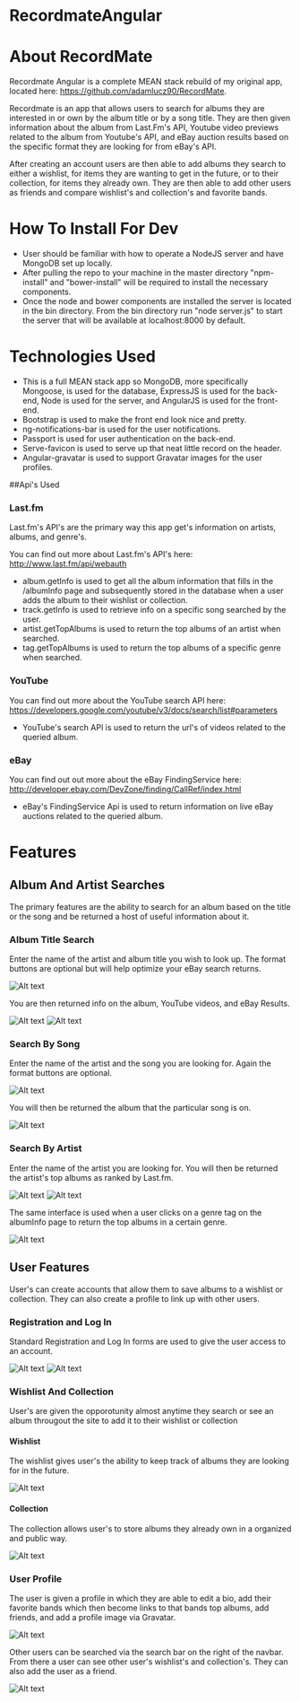 # RecordmateAngular

# About RecordMate
Recordmate Angular is a complete MEAN stack rebuild of my original app, located here: https://github.com/adamlucz90/RecordMate.  

Recordmate is an app that allows users to search for albums they are interested in or own by the album title or by a song title.  They are then given information about the album from Last.Fm's API, Youtube video previews related to the album from Youtube's API, and eBay auction results based on the specific format they are looking for from eBay's API.

After creating an account users are then able to add albums they search to either a wishlist, for items they are wanting to get in the future, or to their collection, for items they already own.  They are then able to add other users as friends and compare wishlist's and collection's and favorite bands. 

# How To Install For Dev
* User should be familiar with how to operate a NodeJS server and have MongoDB set up locally.
* After pulling the repo to your machine in the master directory "npm-install" and "bower-install" will be required to install the necessary components.
* Once the node and bower components are installed the server is located in the bin directory.  From the bin directory run "node server.js" to start the server that will be available at localhost:8000 by default.

# Technologies Used
* This is a full MEAN stack app so MongoDB, more specifically Mongoose, is used for the database, ExpressJS is used for the back-end, Node is used for the server, and AngularJS is used for the front-end.
* Bootstrap is used to make the front end look nice and pretty.
* ng-notifications-bar is used for the user notifications.
* Passport is used for user authentication on the back-end.
* Serve-favicon is used to serve up that neat little record on the header.
* Angular-gravatar is used to support Gravatar images for the user profiles.

##Api's Used

### Last.fm
Last.fm's API's are the primary way this app get's information on artists, albums, and genre's.

You can find out more about Last.fm's API's here: http://www.last.fm/api/webauth
* album.getInfo is used to get all the album information that fills in the /albumInfo page and subsequently stored in the database when a user adds the album to their wishlist or collection.
* track.getInfo is used to retrieve info on a specific song searched by the user.
* artist.getTopAlbums is used to return the top albums of an artist when searched.
* tag.getTopAlbums is used to return the top albums of a specific genre when searched.

### YouTube
You can find out more about the YouTube search API here: https://developers.google.com/youtube/v3/docs/search/list#parameters
* YouTube's search API is used to return the url's of videos related to the queried album.

### eBay
You can find out out more about the eBay FindingService here: http://developer.ebay.com/DevZone/finding/CallRef/index.html
* eBay's FindingService Api is used to return information on live eBay auctions related to the queried album.

# Features

## Album And Artist Searches
The primary features are the ability to search for an album based on the title or the song and be returned a host of useful information about it.

### Album Title Search
Enter the name of the artist and album title you wish to look up.  The format buttons are optional but will help optimize your eBay search returns.

![Alt text](http://i.imgur.com/9WLHoVa.jpg "Search By Album Title")

You are then returned info on the album, YouTube videos, and eBay Results.

![Alt text](http://i.imgur.com/IRgZQGv.jpg "Search Result Page")
![Alt text](http://i.imgur.com/kg9aAWa.jpg "Search Result Page")

### Search By Song
Enter the name of the artist and the song you are looking for.  Again the format buttons are optional.

![Alt text](http://i.imgur.com/IbHRpPo.jpg "Search By Song")

You will then be returned the album that the particular song is on.

![Alt text](http://i.imgur.com/z838uFK.jpg "Search Result Page")

### Search By Artist
Enter the name of the artist you are looking for.  You will then be returned the artist's top albums as ranked by Last.fm.

![Alt text](http://i.imgur.com/vAwzdmX.jpg "Artist Search")
![Alt text](http://i.imgur.com/WKV0qyt.jpg "Search Result Page")

The same interface is used when a user clicks on a genre tag on the albumInfo page to return the top albums in a certain genre.

![Alt text](http://i.imgur.com/ivIGA9W.jpg "Search Result Page")

## User Features
User's can create accounts that allow them to save albums to a wishlist or collection.  They can also create a profile to link up with other users.

### Registration and Log In
Standard Registration and Log In forms are used to give the user access to an account.

![Alt text](http://i.imgur.com/vLLS0Fu.jpg "Registration")
![Alt text](http://i.imgur.com/XrPX2av.jpg "Log In")

### Wishlist And Collection
User's are given the opporotunity almost anytime they search or see an album througout the site to add it to their wishlist or collection

#### Wishlist
The wishlist gives user's the ability to keep track of albums they are looking for in the future.

![Alt text](http://i.imgur.com/kYTA2cy.jpg "Wishlist")

#### Collection
The collection allows user's to store albums they already own in a organized and public way.

![Alt text](http://i.imgur.com/MgMEX0P.jpg "Collection")

### User Profile
The user is given a profile in which they are able to edit a bio, add their favorite bands which then become links to that bands top albums, add friends, and add a profile image via Gravatar.

![Alt text](http://i.imgur.com/HpVgak7.jpg "User Profile")

Other users can be searched via the search bar on the right of the navbar.  From there a user can see other user's wishlist's and collection's.  They can also add the user as a friend.

![Alt text](http://i.imgur.com/EXa9WQO.jpg "Other User's Profile")
